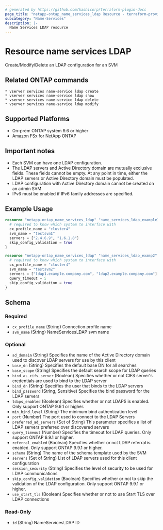 ```yaml
---
# generated by https://github.com/hashicorp/terraform-plugin-docs
page_title: "netapp-ontap_name_services_ldap Resource - terraform-provider-netapp-ontap"
subcategory: "Name-Services"
description: |-
  Name Services LDAP resource
---
```


# Resource name services LDAP

Create/Modify/Delete an LDAP configuration for an SVM

## Related ONTAP commands

```commandline
* vserver services name-service ldap create
* vserver services name-service ldap show
* vserver services name-service ldap delete
* vserver services name-service ldap modify
```

## Supported Platforms

* On-prem ONTAP system 9.6 or higher
* Amazon FSx for NetApp ONTAP

## Important notes

* Each SVM can have one LDAP configuration.
* The LDAP servers and Active Directory domain are mutually exclusive fields. These fields cannot be empty. At any point in time, either the LDAP servers or Active Directory domain must be populated.
* LDAP configuration with Active Directory domain cannot be created on an admin SVM.
* IPv6 must be enabled if IPv6 family addresses are specified.

## Example Usage

```terraform
resource "netapp-ontap_name_services_ldap" "name_services_ldap_example1" {
  # required to know which system to interface with
  cx_profile_name = "cluster4"
  svm_name = "testsvm1"
  servers = ["2.4.6.9", "1.6.1.8"]
  skip_config_validation = true
}

resource "netapp-ontap_name_services_ldap" "name_services_ldap_examp2" {
  # required to know which system to interface with
  cx_profile_name = "cluster4"
  svm_name = "testsvm2"
  servers = ["ldap1.example.company.com", "ldap2.example.company.com"]
  query_timeout = 5
  skip_config_validation = true
}
```
<!-- schema generated by tfplugindocs -->
## Schema

### Required

- `cx_profile_name` (String) Connection profile name
- `svm_name` (String) NameServicesLDAP svm name

### Optional

- `ad_domain` (String) Specifies the name of the Active Directory domain used to discover LDAP servers for use by this client
- `base_dn` (String) Specifies the default base DN for all searches
- `base_scope` (String) Specifies the default search scope for LDAP queries
- `bind_as_cifs_server` (Boolean) Specifies whether or not CIFS server's credentials are used to bind to the LDAP server
- `bind_dn` (String) Specifies the user that binds to the LDAP servers
- `bind_password` (String, Sensitive) Specifies the bind password for the LDAP servers
- `ldaps_enabled` (Boolean) Specifies whether or not LDAPS is enabled. Only support ONTAP 9.9.1 or higher.
- `min_bind_level` (String) The minimum bind authentication level
- `port` (Number) The port used to connect to the LDAP Servers
- `preferred_ad_servers` (Set of String) This parameter specifies a list of LDAP servers preferred over discovered servers
- `query_timeout` (Number) Specifies the timeout for LDAP queries. Only support ONTAP 9.9.1 or higher.
- `referral_enabled` (Boolean) Specifies whether or not LDAP referral is enabled. Only support ONTAP 9.9.1 or higher.
- `schema` (String) The name of the schema template used by the SVM
- `servers` (Set of String) List of LDAP servers used for this client configuration
- `session_security` (String) Specifies the level of security to be used for LDAP communications
- `skip_config_validation` (Boolean) Specifies whether or not to skip the validation of the LDAP configuration. Only support ONTAP 9.9.1 or higher.
- `use_start_tls` (Boolean) Specifies whether or not to use Start TLS over LDAP connections

### Read-Only

- `id` (String) NameServicesLDAP ID
